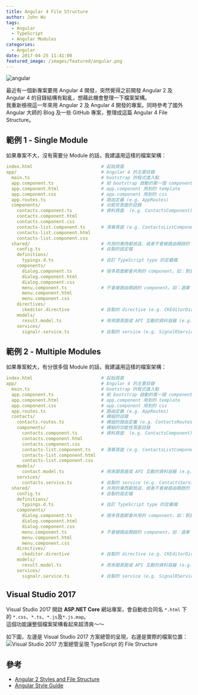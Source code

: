 ```yaml
---
title: Angular 4 File Structure
author: John Wu
tags:
  - Angular
  - TypeScript
  - Angular Modules
categories:
  - Angular
date: 2017-04-25 11:41:00
featured_image: /images/featured/angular.png
---
```

![angular](/images/featured/angular.png)

最近有一個新專案要用 Angular 4 開發，突然覺得之前開發 Angular 2 及 Angular 4 的目錄結構有點亂，想藉此機會整理一下檔案架構。  
我重新檢視這一年來用 Angular 2 及 Angular 4 開發的專案。同時參考了國外 Angular 大師的 Blog 及一些 GitHub 專案，整理成這篇 Angular 4 File Structure。

<!-- more -->

## 範例 1 - Single Module

如果專案不大，沒有需要分 Module 的話，我建議用這樣的檔案架構：

```yml
index.html                          # 起始頁面
app/                                # Angular 4 的主要目錄
  main.ts                           # bootstrap 的程式進入點
  app.component.ts                  # 給 bootstrap 啟動的第一個 component (e.g. AppComponent)
  app.component.html                # app.component 用到的 template
  app.component.css                 # app.component 用到的 css
  app.routes.ts                     # 路由定義 (e.g. AppRoutes)
  components/                       # 功能性頁面的目錄
    contacts.component.ts           # 資料頁面  (e.g. ContactsComponent)
    contacts.component.html
    contacts.component.css
    contacts-list.component.ts      # 清單頁面 (e.g. ContactsListComponent)
    contacts-list.component.html
    contacts-list.component.css
  shared/                           # 共用的東西都放這，或者不會被路由開啟的 component
    config.ts                       # 自製的設定檔
    definitions/
      typings.d.ts                  # 自訂 TypeScript type 的定義檔 
    components/   
      dialog.component.ts           # 很多頁面都會共用的 component。如：對話框 (e.g. DialogComponent)
      dialog.component.html
      dialog.component.css 
      menu.component.ts             # 不會被路由開啟的 component。如：選單 (e.g. MenuComponent)
      menu.component.html
      menu.component.css
    directives/
      ckeditor.directive            # 自製的 directive (e.g. CKEditorDirective)
    models/
      result.model.ts               # 用來跟頁面或 API 互動的資料容器 (e.g. ResultModel)
    services/
      signalr.service.ts            # 自製的 service (e.g. SignalRService)
```

## 範例 2 - Multiple Modules

如果專案較大，有分很多個 Module 的話，我建議用這樣的檔案架構：

```yml
index.html                          # 起始頁面
app/                                # Angular 4 的主要目錄
  main.ts                           # bootstrap 的程式進入點
  app.component.ts                  # 給 bootstrap 啟動的第一個 component (e.g. AppComponent)
  app.component.html                # app.component 用到的 template
  app.component.css                 # app.component 用到的 css
  app.routes.ts                     # 路由定義 (e.g. AppRoutes)
  contacts/                         # 模組的目錄
    contacts.routes.ts              # 模組的路由定義 (e.g. ContactsRoutes)
    components/                     # 模組的功能性頁面目錄
      contacts.component.ts         # 資料頁面  (e.g. ContactsComponent)
      contacts.component.html       
      contacts.component.css        
      contacts-list.component.ts    # 清單頁面 (e.g. ContactsListComponent)
      contacts-list.component.html
      contacts-list.component.css
    models/
      contact.model.ts              # 用來跟頁面或 API 互動的資料容器 (e.g. ContactModel)
    services/
      contacts.service.ts           # 自製的 service (e.g. ContactsService)
  shared/                           # 共用的東西都放這，或者不會被路由開啟的 component
    config.ts                       # 自製的設定檔
    definitions/
      typings.d.ts                  # 自訂 TypeScript type 的定義檔 
    components/   
      dialog.component.ts           # 很多頁面都會共用的 component。如：對話框 (e.g. DialogComponent)
      dialog.component.html        
      dialog.component.css         
      menu.component.ts             # 不會被路由開啟的 component。如：選單 (e.g. MenuComponent)
      menu.component.html
      menu.component.css
    directives/
      ckeditor.directive            # 自製的 directive (e.g. CKEditorDirective)
    models/
      result.model.ts               # 用來跟頁面或 API 互動的資料容器 (e.g. ResultModel)
    services/
      signalr.service.ts            # 自製的 service (e.g. SignalRService)
```

## Visual Studio 2017

Visual Studio 2017 開啟 **ASP.NET Core** 網站專案，會自動收合同名 `*.html` 下的 `*.css`、`*.ts`、`*.js`及`*.js.map`。  
這個功能讓整個檔案架構看起來超清爽～～  

如下圖，左邊是 Visual Studio 2017 方案總管的呈現，右邊是實際的檔案位置：  
![Visual Studio 2017 方案總管呈現 TypeScript 的 File Structure](/images/a/91.gif)

## 參考

* [Angular 2 Styles and File Structure](https://johnpapa.net/angular-2-styles/)
* [Angular Style Guide](https://angular.io/styleguide)